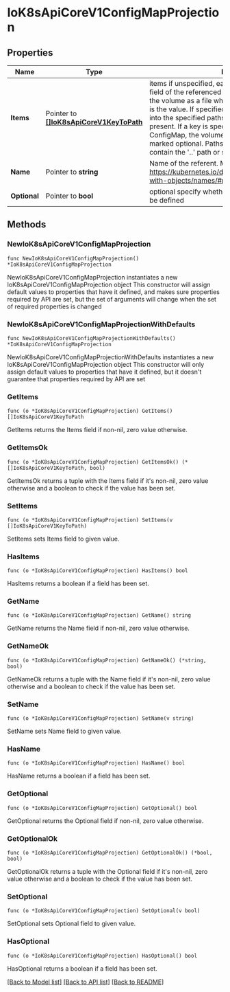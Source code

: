 # IoK8sApiCoreV1ConfigMapProjection

## Properties

Name | Type | Description | Notes
------------ | ------------- | ------------- | -------------
**Items** | Pointer to [**[]IoK8sApiCoreV1KeyToPath**](IoK8sApiCoreV1KeyToPath.md) | items if unspecified, each key-value pair in the Data field of the referenced ConfigMap will be projected into the volume as a file whose name is the key and content is the value. If specified, the listed keys will be projected into the specified paths, and unlisted keys will not be present. If a key is specified which is not present in the ConfigMap, the volume setup will error unless it is marked optional. Paths must be relative and may not contain the &#39;..&#39; path or start with &#39;..&#39;. | [optional] 
**Name** | Pointer to **string** | Name of the referent. More info: https://kubernetes.io/docs/concepts/overview/working-with-objects/names/#names | [optional] 
**Optional** | Pointer to **bool** | optional specify whether the ConfigMap or its keys must be defined | [optional] 

## Methods

### NewIoK8sApiCoreV1ConfigMapProjection

`func NewIoK8sApiCoreV1ConfigMapProjection() *IoK8sApiCoreV1ConfigMapProjection`

NewIoK8sApiCoreV1ConfigMapProjection instantiates a new IoK8sApiCoreV1ConfigMapProjection object
This constructor will assign default values to properties that have it defined,
and makes sure properties required by API are set, but the set of arguments
will change when the set of required properties is changed

### NewIoK8sApiCoreV1ConfigMapProjectionWithDefaults

`func NewIoK8sApiCoreV1ConfigMapProjectionWithDefaults() *IoK8sApiCoreV1ConfigMapProjection`

NewIoK8sApiCoreV1ConfigMapProjectionWithDefaults instantiates a new IoK8sApiCoreV1ConfigMapProjection object
This constructor will only assign default values to properties that have it defined,
but it doesn't guarantee that properties required by API are set

### GetItems

`func (o *IoK8sApiCoreV1ConfigMapProjection) GetItems() []IoK8sApiCoreV1KeyToPath`

GetItems returns the Items field if non-nil, zero value otherwise.

### GetItemsOk

`func (o *IoK8sApiCoreV1ConfigMapProjection) GetItemsOk() (*[]IoK8sApiCoreV1KeyToPath, bool)`

GetItemsOk returns a tuple with the Items field if it's non-nil, zero value otherwise
and a boolean to check if the value has been set.

### SetItems

`func (o *IoK8sApiCoreV1ConfigMapProjection) SetItems(v []IoK8sApiCoreV1KeyToPath)`

SetItems sets Items field to given value.

### HasItems

`func (o *IoK8sApiCoreV1ConfigMapProjection) HasItems() bool`

HasItems returns a boolean if a field has been set.

### GetName

`func (o *IoK8sApiCoreV1ConfigMapProjection) GetName() string`

GetName returns the Name field if non-nil, zero value otherwise.

### GetNameOk

`func (o *IoK8sApiCoreV1ConfigMapProjection) GetNameOk() (*string, bool)`

GetNameOk returns a tuple with the Name field if it's non-nil, zero value otherwise
and a boolean to check if the value has been set.

### SetName

`func (o *IoK8sApiCoreV1ConfigMapProjection) SetName(v string)`

SetName sets Name field to given value.

### HasName

`func (o *IoK8sApiCoreV1ConfigMapProjection) HasName() bool`

HasName returns a boolean if a field has been set.

### GetOptional

`func (o *IoK8sApiCoreV1ConfigMapProjection) GetOptional() bool`

GetOptional returns the Optional field if non-nil, zero value otherwise.

### GetOptionalOk

`func (o *IoK8sApiCoreV1ConfigMapProjection) GetOptionalOk() (*bool, bool)`

GetOptionalOk returns a tuple with the Optional field if it's non-nil, zero value otherwise
and a boolean to check if the value has been set.

### SetOptional

`func (o *IoK8sApiCoreV1ConfigMapProjection) SetOptional(v bool)`

SetOptional sets Optional field to given value.

### HasOptional

`func (o *IoK8sApiCoreV1ConfigMapProjection) HasOptional() bool`

HasOptional returns a boolean if a field has been set.


[[Back to Model list]](../README.md#documentation-for-models) [[Back to API list]](../README.md#documentation-for-api-endpoints) [[Back to README]](../README.md)


